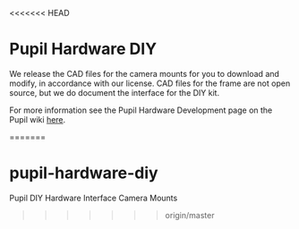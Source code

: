 <<<<<<< HEAD
# Pupil Hardware DIY

We release the CAD files for the camera mounts for you to download and modify, in accordance with our license. CAD files for the frame are not open source, but we do document the interface for the DIY kit.

For more information see the Pupil Hardware Development page on the Pupil wiki [here](https://github.com/pupil-labs/pupil/wiki/Pupil-Hardware-Development).

=======
# pupil-hardware-diy
Pupil DIY Hardware Interface Camera Mounts 
>>>>>>> origin/master
